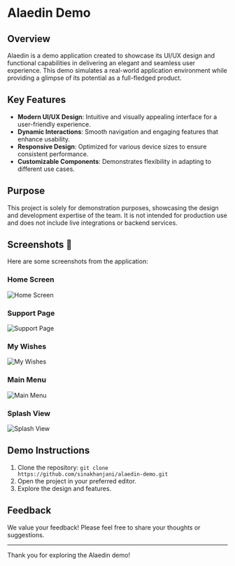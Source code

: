 
# Alaedin Demo

## Overview
Alaedin is a demo application created to showcase its UI/UX design and functional capabilities in delivering an elegant and seamless user experience. This demo simulates a real-world application environment while providing a glimpse of its potential as a full-fledged product.

## Key Features
- **Modern UI/UX Design**: Intuitive and visually appealing interface for a user-friendly experience.
- **Dynamic Interactions**: Smooth navigation and engaging features that enhance usability.
- **Responsive Design**: Optimized for various device sizes to ensure consistent performance.
- **Customizable Components**: Demonstrates flexibility in adapting to different use cases.

## Purpose
This project is solely for demonstration purposes, showcasing the design and development expertise of the team. It is not intended for production use and does not include live integrations or backend services.


## Screenshots 📸
Here are some screenshots from the application:

### Home Screen
![Home Screen](./images/E2F109FC-F508-4CE6-BCC3-83F75E69954E.jpg)

### Support Page
![Support Page](./images/AB42CE67-2E76-4164-9920-512AB15A39DA.png)

### My Wishes
![My Wishes](./images/B85862E8-147A-4A9C-9474-F1B5D7FDD34A.png)

### Main Menu
![Main Menu](./images/B85862E8-147A-4A9C-9474-F1B5D7FDD34A.jpeg)

### Splash View
![Splash View](./images/2842297D-D568-4907-92BB-28E59F85356C.jpeg)


## Demo Instructions
1. Clone the repository: `git clone https://github.com/sinakhanjani/alaedin-demo.git`
2. Open the project in your preferred editor.
3. Explore the design and features.

## Feedback
We value your feedback! Please feel free to share your thoughts or suggestions.

---

Thank you for exploring the Alaedin demo!
